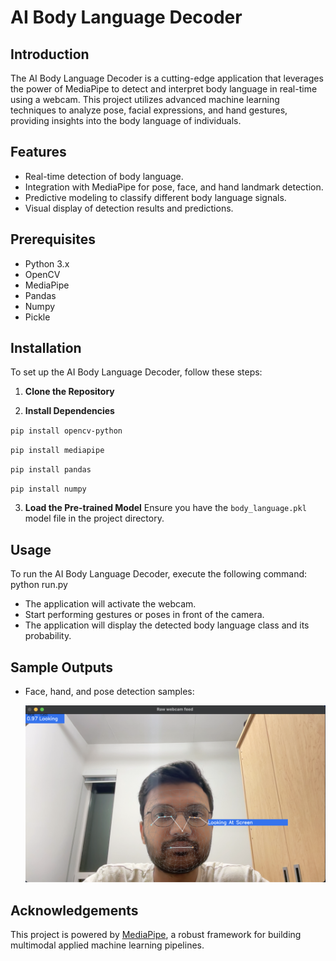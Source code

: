 # AI Body Language Decoder

## Introduction
The AI Body Language Decoder is a cutting-edge application that leverages the power of MediaPipe to detect and interpret body language in real-time using a webcam. This project utilizes advanced machine learning techniques to analyze pose, facial expressions, and hand gestures, providing insights into the body language of individuals.

## Features
- Real-time detection of body language.
- Integration with MediaPipe for pose, face, and hand landmark detection.
- Predictive modeling to classify different body language signals.
- Visual display of detection results and predictions.

## Prerequisites
- Python 3.x
- OpenCV
- MediaPipe
- Pandas
- Numpy
- Pickle

## Installation
To set up the AI Body Language Decoder, follow these steps:

1. **Clone the Repository**

2. **Install Dependencies**

`pip install opencv-python`

`pip install mediapipe`

`pip install pandas`

`pip install numpy`


3. **Load the Pre-trained Model**
Ensure you have the `body_language.pkl` model file in the project directory.

## Usage
To run the AI Body Language Decoder, execute the following command:
python run.py

- The application will activate the webcam.
- Start performing gestures or poses in front of the camera.
- The application will display the detected body language class and its probability.

## Sample Outputs
- Face, hand, and pose detection samples:

  ![Sample Image 1](images/3.png)


## Acknowledgements
This project is powered by [MediaPipe](https://google.github.io/mediapipe/), a robust framework for building multimodal applied machine learning pipelines.






